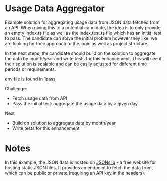 # Usage Data Aggregator
Example solution for aggregating usage data from JSON data fetched from an API.
When giving this to a potential candidate, the idea is to only provide an empty index.ts file as well as the index.test.ts file which has an initial test to pass.
The candidate can solve the initial problem however they like, we are looking for their approach to the logic as well as project structure.

In the next steps, the candidate should build on the solution to aggregate the data by month/year and write tests for this enhancement.
This will see if their solution is scalable and can be easily adjusted for different time periods or requirements.

env file is found in 1pass

Challenge:
- Fetch usage data from API
- Pass the initial test: aggregate the usage data by a given day

Next
- Build on solution to aggregate data by month/year
- Write tests for this enhancement

# Notes
In this example, the JSON data is hosted on [JSONsilo](https://jsonsilo.com/) - a free website for hosting static JSON files.
It provides an endpoint to fetch the data from, which can be public or private (requiring an API key in the headers).
